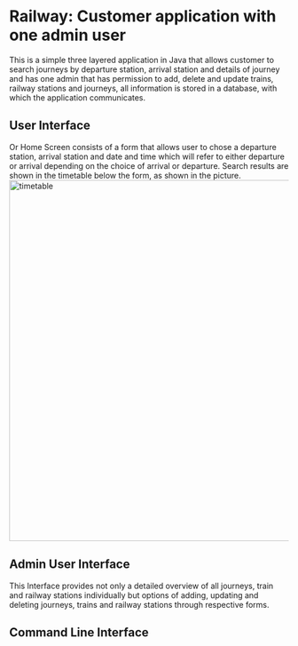 # Railway: Customer application with one admin user
This is a simple three layered application in Java that allows customer to search journeys by departure station, arrival station and details of journey and has one admin that has permission to add, delete and update trains, railway stations and journeys, all information is stored in a database, with which the application communicates.
## User Interface
Or Home Screen consists of a form that allows user to chose a departure station, arrival station and date and time which will refer to either departure or arrival depending on the choice of arrival or departure. Search results are shown in the timetable below the form, as shown in the picture.
<img width="650" alt="timetable" src="https://user-images.githubusercontent.com/115094201/220368923-83c19327-d12f-4baa-9d8a-735a43123c15.png">
## Admin User Interface
This Interface provides not only a detailed overview of all journeys, train and railway stations individually but options of adding, updating and deleting journeys, trains and railway stations through respective forms.
## Command Line Interface
